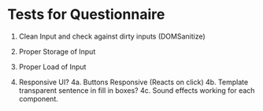 # Tests for Questionnaire

1. Clean Input and check against dirty inputs (DOMSanitize)

2. Proper Storage of Input

3. Proper Load of Input

4. Responsive UI?
  4a. Buttons Responsive (Reacts on click)
  4b. Template transparent sentence in fill in boxes?
  4c. Sound effects working for each component.


  <!-- Jest Framework? -->
